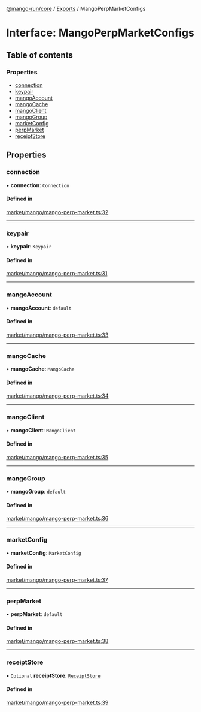 [@mango-run/core](../README.md) / [Exports](../modules.md) / MangoPerpMarketConfigs

# Interface: MangoPerpMarketConfigs

## Table of contents

### Properties

- [connection](MangoPerpMarketConfigs.md#connection)
- [keypair](MangoPerpMarketConfigs.md#keypair)
- [mangoAccount](MangoPerpMarketConfigs.md#mangoaccount)
- [mangoCache](MangoPerpMarketConfigs.md#mangocache)
- [mangoClient](MangoPerpMarketConfigs.md#mangoclient)
- [mangoGroup](MangoPerpMarketConfigs.md#mangogroup)
- [marketConfig](MangoPerpMarketConfigs.md#marketconfig)
- [perpMarket](MangoPerpMarketConfigs.md#perpmarket)
- [receiptStore](MangoPerpMarketConfigs.md#receiptstore)

## Properties

### connection

• **connection**: `Connection`

#### Defined in

[market/mango/mango-perp-market.ts:32](https://github.com/mango-run/mango-run-core/blob/a90ccad/src/market/mango/mango-perp-market.ts#L32)

___

### keypair

• **keypair**: `Keypair`

#### Defined in

[market/mango/mango-perp-market.ts:31](https://github.com/mango-run/mango-run-core/blob/a90ccad/src/market/mango/mango-perp-market.ts#L31)

___

### mangoAccount

• **mangoAccount**: `default`

#### Defined in

[market/mango/mango-perp-market.ts:33](https://github.com/mango-run/mango-run-core/blob/a90ccad/src/market/mango/mango-perp-market.ts#L33)

___

### mangoCache

• **mangoCache**: `MangoCache`

#### Defined in

[market/mango/mango-perp-market.ts:34](https://github.com/mango-run/mango-run-core/blob/a90ccad/src/market/mango/mango-perp-market.ts#L34)

___

### mangoClient

• **mangoClient**: `MangoClient`

#### Defined in

[market/mango/mango-perp-market.ts:35](https://github.com/mango-run/mango-run-core/blob/a90ccad/src/market/mango/mango-perp-market.ts#L35)

___

### mangoGroup

• **mangoGroup**: `default`

#### Defined in

[market/mango/mango-perp-market.ts:36](https://github.com/mango-run/mango-run-core/blob/a90ccad/src/market/mango/mango-perp-market.ts#L36)

___

### marketConfig

• **marketConfig**: `MarketConfig`

#### Defined in

[market/mango/mango-perp-market.ts:37](https://github.com/mango-run/mango-run-core/blob/a90ccad/src/market/mango/mango-perp-market.ts#L37)

___

### perpMarket

• **perpMarket**: `default`

#### Defined in

[market/mango/mango-perp-market.ts:38](https://github.com/mango-run/mango-run-core/blob/a90ccad/src/market/mango/mango-perp-market.ts#L38)

___

### receiptStore

• `Optional` **receiptStore**: [`ReceiptStore`](ReceiptStore.md)

#### Defined in

[market/mango/mango-perp-market.ts:39](https://github.com/mango-run/mango-run-core/blob/a90ccad/src/market/mango/mango-perp-market.ts#L39)

